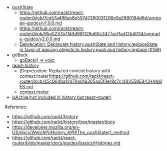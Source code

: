  - [pushState](https://developer.mozilla.org/en-US/docs/Web/API/History_API#The_pushState()_method)
    - https://github.com/rackt/react-router/blob/7ce57a496ae8e507d726003f206e0a2890184d6d/upgrade-guides/v1.0.0.md
    - https://github.com/rackt/react-router/blob/95a0237b7f43d981128a60c2477acffad12b4034/upgrade-guides/v2.0.0.md
    - [Deprecation: Deprecate history.pushState and history.replaceState in favor of passing objects to history.push and history.replace (#168)](https://github.com/rackt/history/blob/3d8eaefa3f2f615e0e5887ca4ff703467249f9e5/CHANGES.md)
 - goBack
    - [goBack() => void;](https://github.com/rackt/history/blob/83f1a6382bd03b04d334958f44be6c9362b920a5/docs/Glossary.md)
 - [react-history](https://github.com/rackt/react-router/blob/master/docs/guides/basics/Histories.md)
    - [Deprecation: Replaced context.history with context.router]https://github.com/rackt/react-router/blob/45c064ba12d78a016305aa5f3e18c7c148255953/CHANGES.md
    - [context.router](https://github.com/rackt/react-router/blob/1139f81cac591457a38eabed83ac9cc8a17a0423/docs/API.md)
 - [isActive(not included in history but react-router)](https://github.com/reactjs/react-router/blob/b60d6c0351ff91cf04bccdac8c4b6e976aec94ec/docs/API.md)
 
 
Reference:
 - https://github.com/rackt/history
 - https://github.com/rackt/history/tree/master/docs
 - https://developer.mozilla.org/en-US/docs/Web/API/History_API#The_pushState()_method
 - https://github.com/rackt/react-router/blob/master/docs/guides/basics/Histories.md
